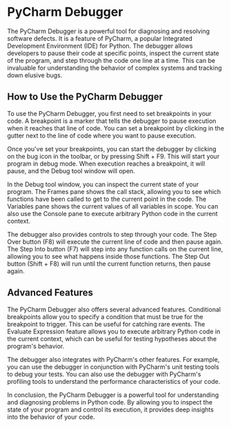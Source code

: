 # PyCharm Debugger

The PyCharm Debugger is a powerful tool for diagnosing and resolving software defects. It is a feature of PyCharm, a popular Integrated Development Environment (IDE) for Python. The debugger allows developers to pause their code at specific points, inspect the current state of the program, and step through the code one line at a time. This can be invaluable for understanding the behavior of complex systems and tracking down elusive bugs.

## How to Use the PyCharm Debugger

To use the PyCharm Debugger, you first need to set breakpoints in your code. A breakpoint is a marker that tells the debugger to pause execution when it reaches that line of code. You can set a breakpoint by clicking in the gutter next to the line of code where you want to pause execution.

Once you've set your breakpoints, you can start the debugger by clicking on the bug icon in the toolbar, or by pressing Shift + F9. This will start your program in debug mode. When execution reaches a breakpoint, it will pause, and the Debug tool window will open.

In the Debug tool window, you can inspect the current state of your program. The Frames pane shows the call stack, allowing you to see which functions have been called to get to the current point in the code. The Variables pane shows the current values of all variables in scope. You can also use the Console pane to execute arbitrary Python code in the current context.

The debugger also provides controls to step through your code. The Step Over button (F8) will execute the current line of code and then pause again. The Step Into button (F7) will step into any function calls on the current line, allowing you to see what happens inside those functions. The Step Out button (Shift + F8) will run until the current function returns, then pause again.

## Advanced Features

The PyCharm Debugger also offers several advanced features. Conditional breakpoints allow you to specify a condition that must be true for the breakpoint to trigger. This can be useful for catching rare events. The Evaluate Expression feature allows you to execute arbitrary Python code in the current context, which can be useful for testing hypotheses about the program's behavior.

The debugger also integrates with PyCharm's other features. For example, you can use the debugger in conjunction with PyCharm's unit testing tools to debug your tests. You can also use the debugger with PyCharm's profiling tools to understand the performance characteristics of your code.

In conclusion, the PyCharm Debugger is a powerful tool for understanding and diagnosing problems in Python code. By allowing you to inspect the state of your program and control its execution, it provides deep insights into the behavior of your code.
